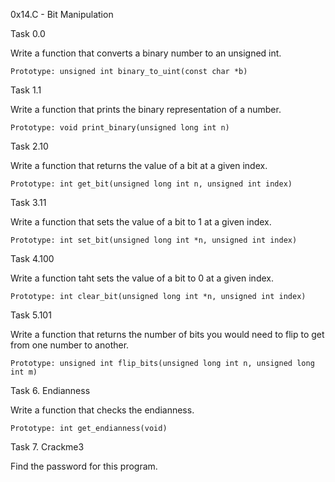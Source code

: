 0x14.C - Bit Manipulation

Task 0.0

Write a function that converts a binary number to an unsigned int.

	Prototype: unsigned int binary_to_uint(const char *b)

Task 1.1

Write a function that prints the binary representation of a number.

	Prototype: void print_binary(unsigned long int n)

Task 2.10

Write a function that returns the value of a bit at a given index.

	Prototype: int get_bit(unsigned long int n, unsigned int index)

Task 3.11

Write a function that sets the value of a bit to 1 at a given index.

	Prototype: int set_bit(unsigned long int *n, unsigned int index)

Task 4.100

Write a function taht sets the value of a bit to 0 at a given index.

	Prototype: int clear_bit(unsigned long int *n, unsigned int index)

Task 5.101

Write a function that returns the number of bits you would need to flip to get from one number to another.

	Prototype: unsigned int flip_bits(unsigned long int n, unsigned long int m)

Task 6. Endianness

Write a function that checks the endianness.

	Prototype: int get_endianness(void)

Task 7. Crackme3

Find the password for this program.
